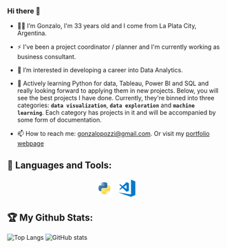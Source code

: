 ### Hi there 👋

- 👨‍💻 I’m Gonzalo, I'm 33 years old and I come from La Plata City, Argentina.

- ⚡ I've been a project coordinator / planner and I'm currently working as business consultant.

- 👀 I’m interested in developing a career into Data Analytics.

- 🌱 Actively learning Python for data, Tableau, Power BI and SQL and really looking forward to applying them in new projects. Below, you will see the best projects I have done. Currently, they're binned into three categories: **`data visualization`**, **`data exploration`** and **`machine learning`**. Each category has projects in it and will be accompanied by some form of documentation.

- 📫 How to reach me: gonzalopozzi@gmail.com. Or visit my [portfolio webpage](https://gonzalopozzi.com.ar/)

## 🧰 Languages and Tools:
<p align="center">
<img src="https://raw.githubusercontent.com/github/explore/80688e429a7d4ef2fca1e82350fe8e3517d3494d/topics/python/python.png" alt="Python" height="40" style="vertical-align:top; margin:4px">
<img src="https://raw.githubusercontent.com/github/explore/80688e429a7d4ef2fca1e82350fe8e3517d3494d/topics/visual-studio-code/visual-studio-code.png" alt="VS Code" height="40" style="vertical-align:top; margin:4px">
</p>

## 🏆 My Github Stats:

![Top Langs](https://github-readme-stats.vercel.app/api/top-langs/?username=gpozzi&theme=tokyonight) ![GitHub stats](https://github-readme-stats.vercel.app/api?username=gpozzi&show_icons=true&theme=algolia)

